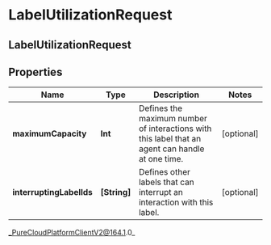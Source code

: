 # LabelUtilizationRequest

## LabelUtilizationRequest

## Properties

|Name | Type | Description | Notes|
|------------ | ------------- | ------------- | -------------|
| **maximumCapacity** | **Int** | Defines the maximum number of interactions with this label that an agent can handle at one time. | [optional] |
| **interruptingLabelIds** | **[String]** | Defines other labels that can interrupt an interaction with this label. | [optional] |



_PureCloudPlatformClientV2@164.1.0_
